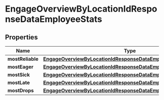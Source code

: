 

# EngageOverviewByLocationIdResponseDataEmployeeStats


## Properties

| Name | Type | Description | Notes |
|------------ | ------------- | ------------- | -------------|
|**mostReliable** | [**EngageOverviewByLocationIdResponseDataEmployeeStatsMostReliable**](EngageOverviewByLocationIdResponseDataEmployeeStatsMostReliable.md) |  |  |
|**mostEager** | [**EngageOverviewByLocationIdResponseDataEmployeeStatsMostReliable**](EngageOverviewByLocationIdResponseDataEmployeeStatsMostReliable.md) |  |  |
|**mostSick** | [**EngageOverviewByLocationIdResponseDataEmployeeStatsMostReliable**](EngageOverviewByLocationIdResponseDataEmployeeStatsMostReliable.md) |  |  |
|**mostLate** | [**EngageOverviewByLocationIdResponseDataEmployeeStatsMostReliable**](EngageOverviewByLocationIdResponseDataEmployeeStatsMostReliable.md) |  |  |
|**mostDrops** | [**EngageOverviewByLocationIdResponseDataEmployeeStatsMostReliable**](EngageOverviewByLocationIdResponseDataEmployeeStatsMostReliable.md) |  |  |



